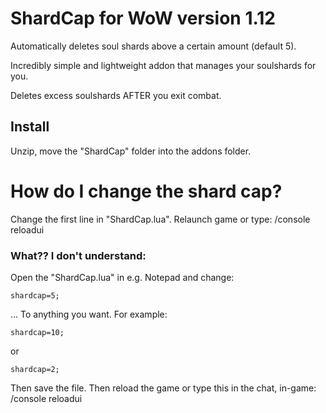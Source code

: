 # ShardCap for WoW version 1.12
Automatically deletes soul shards above a certain amount (default 5).

Incredibly simple and lightweight addon that manages your soulshards for you.

Deletes excess soulshards AFTER you exit combat.

## Install
Unzip, move the "ShardCap" folder into the addons folder. 

# How do I change the shard cap?
Change the first line in "ShardCap.lua".
Relaunch game or type: /console reloadui

### What?? I don't understand:
Open the "ShardCap.lua" in e.g. Notepad and change: 

    shardcap=5;

... To anything you want. 
For example: 

    shardcap=10;

or 

    shardcap=2;

Then save the file. 
Then reload the game or type this in the chat, in-game: /console reloadui
